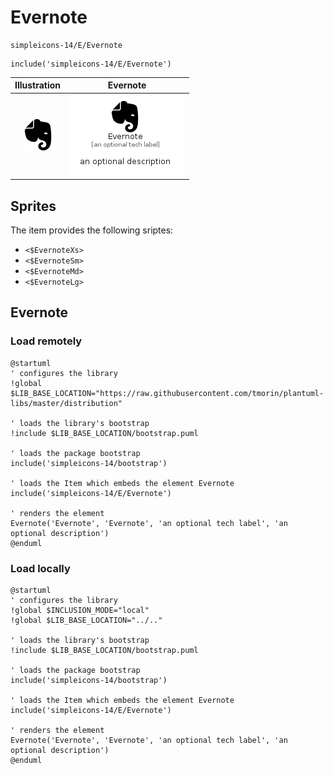 # Evernote


```text
simpleicons-14/E/Evernote
```

```text
include('simpleicons-14/E/Evernote')
```



| Illustration | Evernote |
| :---: | :---: |
| ![illustration for Illustration](../../simpleicons-14/E/Evernote.png) | ![illustration for Evernote](../../simpleicons-14/E/Evernote.Local.png) |



## Sprites
The item provides the following sriptes:

- `<$EvernoteXs>`
- `<$EvernoteSm>`
- `<$EvernoteMd>`
- `<$EvernoteLg>`





## Evernote

### Load remotely
```plantuml
@startuml
' configures the library
!global $LIB_BASE_LOCATION="https://raw.githubusercontent.com/tmorin/plantuml-libs/master/distribution"

' loads the library's bootstrap
!include $LIB_BASE_LOCATION/bootstrap.puml

' loads the package bootstrap
include('simpleicons-14/bootstrap')

' loads the Item which embeds the element Evernote
include('simpleicons-14/E/Evernote')

' renders the element
Evernote('Evernote', 'Evernote', 'an optional tech label', 'an optional description')
@enduml
```

### Load locally
```plantuml
@startuml
' configures the library
!global $INCLUSION_MODE="local"
!global $LIB_BASE_LOCATION="../.."

' loads the library's bootstrap
!include $LIB_BASE_LOCATION/bootstrap.puml

' loads the package bootstrap
include('simpleicons-14/bootstrap')

' loads the Item which embeds the element Evernote
include('simpleicons-14/E/Evernote')

' renders the element
Evernote('Evernote', 'Evernote', 'an optional tech label', 'an optional description')
@enduml
```

